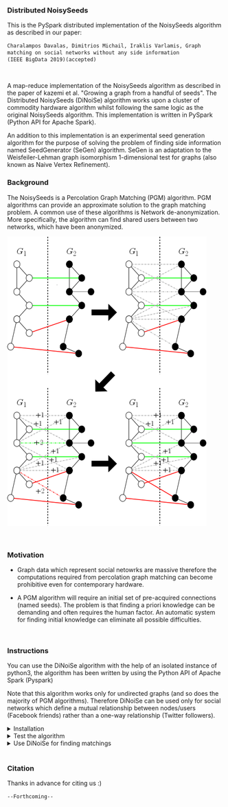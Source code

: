 ### Distributed NoisySeeds ###

This is the PySpark distributed implementation of the NoisySeeds algorithm as described in our paper:
<br/>
``` 
Charalampos Davalas, Dimitrios Michail, Iraklis Varlamis, Graph matching on social networks without any side information
(IEEE BigData 2019)(accepted)
```
<br/>

A map-reduce implementation of the NoisySeeds algorithm as described in the paper of kazemi et al. "Growing a graph from a handful 
of seeds". The Distributed NoisySeeds (DiNoiSe) algorithm works upon a cluster of commodity hardware algorithm whilst following 
the same logic as the original NoisySeeds algorithm. This implementation is written in PySpark (Python API for Apache Spark).

An addition to this implementation is an experimental seed generation algorithm for the purpose of solving the problem of finding 
side information named SeedGenerator (SeGen) algorithm. SeGen is an adaptation to the Weisfeiler-Lehman graph isomorphism 
1-dimensional test for graphs (also known as Naive Vertex Refinement).




### Background ###
The NoisySeeds is a Percolation Graph Matching (PGM) algorithm. PGM algorithms can provide an 
approximate solution to the graph matching problem. A common use of these algorithms is Network de-anonymization. More 
specifically, the algorithm can find shared users between two networks, which have been anonymized.

![](ns_step.png)


<br/>


### Motivation ###
* Graph data which represent social netowrks are massive therefore the computations required from percolation graph matching can become prohibitive even for contemporary hardware.

* A PGM algorithm will require an initial set of pre-acquired connections (named seeds). The problem is that finding a priori 
knowledge can be demanding and often requires the human factor. An automatic system for finding initial knowledge can eliminate all 
possible difficulties.


<br/>


### Instructions ###
You can use the DiNoiSe algorithm with the help of an isolated instance of python3, the algorithm has been written by using the Python API of Apache Spark (Pyspark)

Note that this algorithm works only for undirected graphs (and so does the majority of PGM algorithms).
Therefore DiNoiSe can be used only for social networks which define a mutual relationship between nodes/users (Facebook friends) rather than a one-way relationship (Twitter followers).

<details>
 
 <summary>Installation</summary>

  * clone project `git clone https://github.com/chdavalas/distributed_noisy_seeds.git`<br/>
  
  * change directory to project folder `cd my/projects/directory/distributed_noisy_seeds`<br/>
  
  * ensure python-pip has been installed `sudo apt-get install python3-pip`<br/>
  
  * ensure virtualenv has been installed `pip3 install virtualenv`<br/>
  
  * create new python3 environment `which python3; virtualenv -p {my/python3/directory} {environment_name}`<br/>
  
  * activate environment `source {environment_name}/bin/activate`<br/>
  
  * install suggested requirements and check if properly installed `pip3 install -r requirements.txt; pip3 freeze`<br/>

</details>


<details>
 <summary>Test the algorithm</summary>
  
  * extract ```test_data.zip```
  
  * run testing script and check data
  
  The test_data offers a small set of test graphs with a predifined amount of edge overlap
  
  ```
  spark-submit --master local[*] testing_script.py \
               --input /test_data/{graph_name}/G1/{part-*.gz} /test_data/{graph_name}/G2/{part-*.gz} \
               --input_seeds /test_data/{graph_name}/seeds/{*.gz} \
               --bucketing (optional:use this flag if you want to use DiNoiSe with bucketing) \
               --seeds (how many seeds to generate, you should NOT use the "--input seeds" argument) \
               --parts (Apache Spark partitions)
   ```
   
   ```
   cat results_log.csv; cat seeds_log.csv
   ```
   The results are in .csv form { graph_name, time elapsed, coverage, accuracy, recall, F1-score }
   
</details>


<details>
 <summary>Use DiNoiSe for finding matchings</summary>

  * Run DiNoiSe
  ```
  spark-submit --master local[*] {dinoise.py OR dinoise_w_bucketing.py} \
               --input {my/graph1/dir} {my/graph2/dir} \
               --input_seeds {my/seeds/dir} \
               --output_dir {my/output/dir}\
               --seeds (how many seeds to generate, you should NOT use the "--input seeds" argument) \
               --parts (Apache Spark partitions)
   ```

   * Check for output
   ```
   ls my/output/dir; 
   ```
   
   * Read part of seeds and a part of matchings
   ```
   head my/output/dir/segen_seeds/part-*
   ```
   ```
   head my/output/dir/{seeded_matching OR seedless_mathcing}/part-* 
   ```
</details>


<br/>

### Citation ### 
Thanks in advance for citing us :)
```
--Forthcoming--
```
